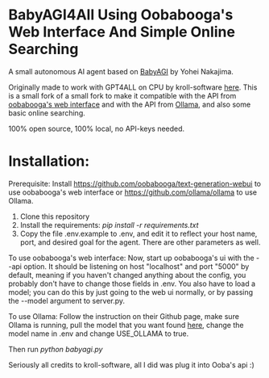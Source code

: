 # BabyAGI4All Using Oobabooga's Web Interface And Simple Online Searching 

A small autonomous AI agent based on [BabyAGI](https://github.com/yoheinakajima/babyagi) by Yohei Nakajima.
</br>

Originally made to work with GPT4ALL on CPU by kroll-software [here](https://github.com/kroll-software/babyagi4all). This is a small fork of a small fork to make it compatible with the API from [oobabooga's web interface](https://github.com/oobabooga/text-generation-webui) and with the API from [Ollama](https://github.com/ollama/ollama), and also some basic online searching.
</br>

100% open source, 100% local, no API-keys needed.
</br>

# Installation:
Prerequisite: Install https://github.com/oobabooga/text-generation-webui to use oobabooga's web interface or https://github.com/ollama/ollama to use Ollama.

1. Clone this repository
2. Install the requirements: *pip install -r requirements.txt*
3. Copy the file .env.example to .env, and edit it to reflect your host name, port, and desired goal for the agent. There are other parameters as well.

To use oobabooga's web interface:
Now, start up oobabooga's ui with the --api option. It should be listening on host "localhost" and port "5000" by default, meaning if you haven't changed anything about the config, you probably don't have to change those fields in .env. You also have to load a model; you can do this by just going to the web ui normally, or by passing the --model argument to server.py.

To use Ollama:
Follow the instruction on their Github page, make sure Ollama is running, pull the model that you want found [here](https://ollama.com/library), change the model name in .env and change USE_OLLAMA to true.

Then run *python babyagi.py*
</br>

Seriously all credits to kroll-software, all I did was plug it into Ooba's api :)
